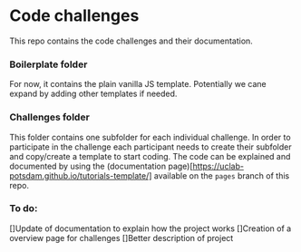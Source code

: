 # Code challenges
This repo contains the code challenges and their documentation. 

### Boilerplate folder
For now, it contains the plain vanilla JS template. Potentially we cane expand by adding other templates if needed.

### Challenges folder
This folder contains one subfolder for each individual challenge. In order to participate in the challenge each participant needs to create their subfolder and copy/create a template to start coding. The code can be explained and documented by using the (documentation page)[https://uclab-potsdam.github.io/tutorials-template/] available on the `pages` branch of this repo.

### To do:
[]Update of documentation to explain how the project works
[]Creation of a overview page for challenges
[]Better description of project
